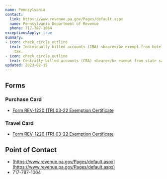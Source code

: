 ```yaml
---
name: Pennsylvania
contact:
  link: https://www.revenue.pa.gov/Pages/default.aspx
  name: Pennsylvania Department of Revenue
  phone: 717-787-1064
exceptionsApply: true
summary:
- icon: check_circle_outline
  text: Individually billed accounts (IBA) <b>are</b> exempt from hotel occupancy
    tax.
- icon: check_circle_outline
  text: Centrally billed accounts (CBA) <b>are</b> exempt from state sales tax.
updated: 2023-02-15
---
```


## Forms

### Purchase Card

* [Form REV-1220 (TR) 03-22 Exemption Certificate](https://revenue-pa.custhelp.com/app/answers/detail/a_id/424/~/when-should-i-use-a-rev-1220-pa-exemption-certificate%3F)

### Travel Card

* [Form REV-1220 (TR) 03-22 Exemption Certificate](https://revenue-pa.custhelp.com/app/answers/detail/a_id/424/~/when-should-i-use-a-rev-1220-pa-exemption-certificate%3F)

## Point of Contact
- [https://www.revenue.pa.gov/Pages/default.aspx](https://www.revenue.pa.gov/Pages/default.aspx)
- 717-787-1064